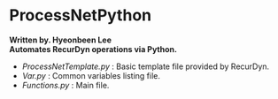 # ProcessNetPython
**Written by. Hyeonbeen Lee  
Automates RecurDyn operations via Python.**  
 * *ProcessNetTemplate.py* : Basic template file provided by RecurDyn.
 * *Var.py* : Common variables listing file.
 * *Functions.py* : Main file.
